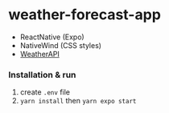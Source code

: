 # weather-forecast-app

- ReactNative (Expo)
- NativeWind (CSS styles)
- [WeatherAPI](www.weatherapi.com)

### Installation & run
1. create `.env` file
2. `yarn install` then `yarn expo start`

